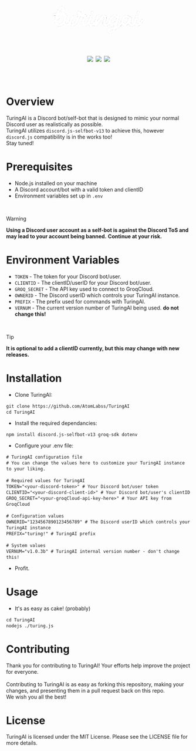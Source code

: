 <h1 align="center">
  <div align="center">
    <br />
    <p>
      <img width="250" src="https://raw.githubusercontent.com/AtomLabss/TuringAI/main/assets/images/turingai.png?s=100&v=4" />
    </p>
  </div>
</h1>

<h1 align="center">
    <p align="center">
      <img src="https://img.shields.io/static/v1?label=version&message=v1.0.3b&color=lightgreen">
        <img src="https://img.shields.io/discord/1252393773468745852?color=7489d5&logo=discord&logoColor=ffffff" />
        <img src="https://img.shields.io/static/v1?label=status&message=beta&color=blue">
    </p>
</h1>

<br>

# Overview
TuringAI is a Discord bot/self-bot that is designed to mimic your normal Discord user as realistically as possible.
<br>
TuringAI utilizes `discord.js-selfbot-v13` to achieve this, however `discord.js` compatibility is in the works too!
<br>
Stay tuned!

# Prerequisites
- Node.js installed on your machine
- A Discord account/bot with a valid token and clientID
- Environment variables set up in `.env`

<br>

> [!WARNING]
> **Using a Discord user account as a self-bot is against the Discord ToS and may lead to your account being banned.**
> **Continue at your risk.**

# Environment Variables
- `TOKEN` - The token for your Discord bot/user.
- `CLIENTID` - The clientID/userID for your Discord bot/user.
- `GROQ_SECRET` - The API key used to connect to GroqCloud.
- `OWNERID` - The Discord userID which controls your TuringAI instance.
- `PREFIX` - The prefix used for commands with TuringAI.
- `VERNUM` - The current version number of TuringAI being used. **do not change this!**

<br>

> [!TIP]
> **It is optional to add a clientID currently, but this may change with new releases.**

# Installation
- Clone TuringAI:
```shell
git clone https://github.com/AtomLabss/TuringAI
cd TuringAI
```

- Install the required dependancies:
```shell
npm install discord.js-selfbot-v13 groq-sdk dotenv
```

- Configure your .env file:
```env
# TuringAI configuration file
# You can change the values here to customize your TuringAI instance to your liking.

# Required values for TuringAI
TOKEN="<your-discord-token>" # Your Discord bot/user token
CLIENTID="<your-discord-client-id>" # Your Discord bot/user's clientID
GROQ_SECRET="<your-groqCloud-api-key-here>" # Your API key from GroqCloud

# Configuration values
OWNERID="1234567890123456789" # The Discord userID which controls your TuringAI instance
PREFIX="turing!" # TuringAI prefix

# System values
VERNUM="v1.0.3b" # TuringAI internal version number - don't change this!
```

- Profit.

# Usage

- It's as easy as cake! (probably)

```shell
cd TuringAI
nodejs ./turing.js
```

# Contributing
Thank you for contributing to TuringAI! Your efforts help improve the project for everyone.
<br>
<br>
Contributing to TuringAI is as easy as forking this repository, making your changes, and presenting them in a pull request back on this repo.
<br>
We wish you all the best!

# License
TuringAI is licensed under the MIT License. Please see the LICENSE file for more details.
